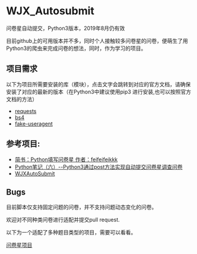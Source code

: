 # WJX_Autosubmit

问卷星自动提交，Python3版本，2019年8月仍有效

目前github上的可用版本并不多，同时个人接触较多问卷星的问卷，便萌生了用Python3的爬虫来完成问卷的想法，同时，作为学习的项目。

## 项目需求
以下为项目所需要安装的库（模块），点击文字会跳转到对应的官方文档，请确保安装了对应的最新的版本（在Python3中建议使用pip3 进行安装,也可以按照官方文档的方法）
- [requests](https://2.python-requests.org//zh_CN/latest/")
- [bs4](https://beautifulsoup.readthedocs.io/zh_CN/v4.4.0/#id8)
- [fake-useragent](https://pypi.org/project/fake-useragent/)




## 参考项目:
- [简书：Python填写问卷星 作者：feifeifeikkk]( https://www.jianshu.com/p/34961ceedcb4)
- [Python笔记（六）--Python3通过post方法实现自动提交问卷星调查问卷](http://www.pianshen.com/article/6056350400/)
- [WJXAutoSubmit](https://github.com/huanxyx/WJXAutoSubmit )

## Bugs

目前脚本仅支持固定问题的问卷，并不支持问题动态变化的问卷。

欢迎对不同种类问卷进行适配并提交pull request.

以下为一个适配了多种题目类型的项目，需要可以看看。

[问卷星项目](https://github.com/tignioj/test_login/tree/master/wjx) 
